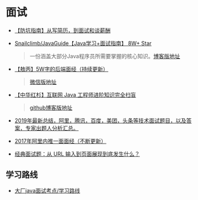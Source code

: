 # 面试
* [【防坑指南】从写简历，到面试和谈薪酬](https://mp.weixin.qq.com/s?__biz=MzI4Njg5MDA5NA==&mid=2247486916&idx=1&sn=887a3ee2b5a17bc4a773d2af823de954)
* [Snailclimb/JavaGuide【Java学习+面试指南】 8W+ Star](https://github.com/Snailclimb/JavaGuide)
  > 一份涵盖大部分Java程序员所需要掌握的核心知识。[博客版地址](https://snailclimb.top/JavaGuide/#/)
* [【敖丙】5W字的后端面经（持续更新）](https://juejin.im/post/5ec0ff4a6fb9a043271c76e9)
  > [微信版地址](https://mp.weixin.qq.com/s/gBr3UfC1HRcw4U-ZMmtRaQ)

* [【中华红杉】互联网 Java 工程师进阶知识完全扫盲](https://github.com/doocs/advanced-java)
  > [github博客版地址](https://doocs.github.io/advanced-java/)
  
* [2019年最新总结，阿里，腾讯，百度，美团，头条等技术面试题目，以及答案，专家出题人分析汇总。](https://github.com/0voice/interview_internal_reference)  
* [2017年阿里内推一面面经（不断更新）](https://juejin.im/post/58cfb1da128fe1006c9b36a1)
* [经典面试题：从 URL 输入到页面展现到底发生什么？](https://yq.aliyun.com/articles/691698)

## 学习路线
* [大厂java面试考点/学习路线](https://www.processon.com/view/5e86b713e4b0bf3ebcf4e376#map)
